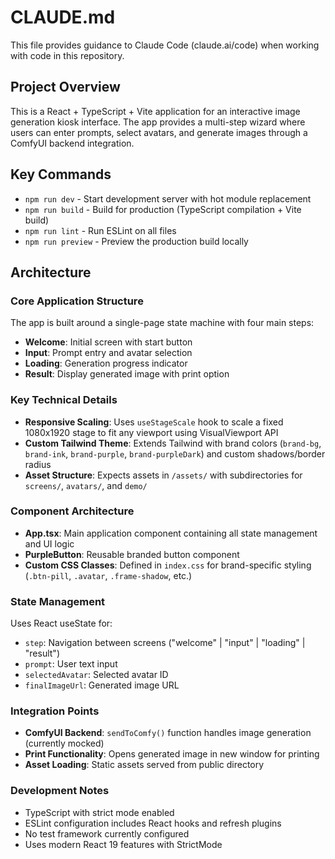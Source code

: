 # CLAUDE.md

This file provides guidance to Claude Code (claude.ai/code) when working with code in this repository.

## Project Overview

This is a React + TypeScript + Vite application for an interactive image generation kiosk interface. The app provides a multi-step wizard where users can enter prompts, select avatars, and generate images through a ComfyUI backend integration.

## Key Commands

- `npm run dev` - Start development server with hot module replacement
- `npm run build` - Build for production (TypeScript compilation + Vite build)
- `npm run lint` - Run ESLint on all files
- `npm run preview` - Preview the production build locally

## Architecture

### Core Application Structure

The app is built around a single-page state machine with four main steps:
- **Welcome**: Initial screen with start button
- **Input**: Prompt entry and avatar selection
- **Loading**: Generation progress indicator  
- **Result**: Display generated image with print option

### Key Technical Details

- **Responsive Scaling**: Uses `useStageScale` hook to scale a fixed 1080x1920 stage to fit any viewport using VisualViewport API
- **Custom Tailwind Theme**: Extends Tailwind with brand colors (`brand-bg`, `brand-ink`, `brand-purple`, `brand-purpleDark`) and custom shadows/border radius
- **Asset Structure**: Expects assets in `/assets/` with subdirectories for `screens/`, `avatars/`, and `demo/`

### Component Architecture

- **App.tsx**: Main application component containing all state management and UI logic
- **PurpleButton**: Reusable branded button component
- **Custom CSS Classes**: Defined in `index.css` for brand-specific styling (`.btn-pill`, `.avatar`, `.frame-shadow`, etc.)

### State Management

Uses React useState for:
- `step`: Navigation between screens ("welcome" | "input" | "loading" | "result")
- `prompt`: User text input
- `selectedAvatar`: Selected avatar ID
- `finalImageUrl`: Generated image URL

### Integration Points

- **ComfyUI Backend**: `sendToComfy()` function handles image generation (currently mocked)
- **Print Functionality**: Opens generated image in new window for printing
- **Asset Loading**: Static assets served from public directory

### Development Notes

- TypeScript with strict mode enabled
- ESLint configuration includes React hooks and refresh plugins
- No test framework currently configured
- Uses modern React 19 features with StrictMode